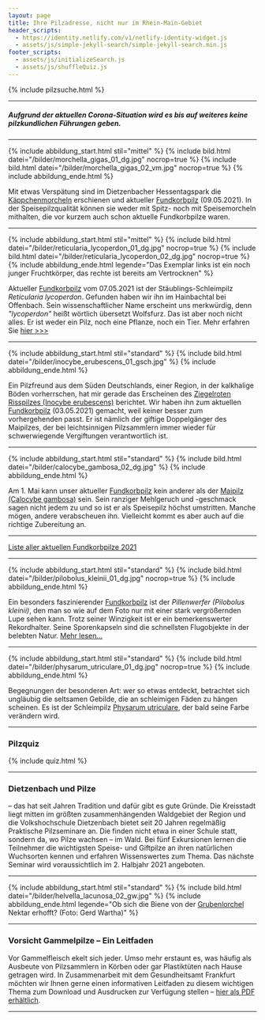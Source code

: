 ```yaml
---
layout: page
title: Ihre Pilzadresse, nicht nur im Rhein-Main-Gebiet
header_scripts:
  - https://identity.netlify.com/v1/netlify-identity-widget.js
  - assets/js/simple-jekyll-search/simple-jekyll-search.min.js
footer_scripts:
  - assets/js/initializeSearch.js
  - assets/js/shuffleQuiz.js
---
```

{% include pilzsuche.html %}

- - -

##### Aufgrund der aktuellen Corona-Situation wird es bis auf weiteres keine pilzkundlichen Führungen geben.

- - -

{% include abbildung_start.html stil="mittel" %}
{% include bild.html datei="/bilder/morchella_gigas_01_dg.jpg" nocrop=true %}
{% include bild.html datei="/bilder/morchella_gigas_02_vm.jpg" nocrop=true %}
{% include abbildung_ende.html %}

Mit etwas Verspätung sind im Dietzenbacher Hessentagspark die [Käppchenmorcheln](/pilze/morchella-gigas-käppchenmorchel) erschienen und aktueller [Fundkorbpilz](AA "Glossar-") (09.05.2021). In der Speisepilzqualität können sie weder mit Spitz- noch mit Speisemorcheln mithalten, die vor kurzem auch schon aktuelle Fundkorbpilze waren.

- - -

{% include abbildung_start.html stil="mittel" %}
{% include bild.html datei="/bilder/reticularia_lycoperdon_01_dg.jpg" nocrop=true %}
{% include bild.html datei="/bilder/reticularia_lycoperdon_02_dg.jpg" nocrop=true %}
{% include abbildung_ende.html legende="Das Exemplar links ist ein noch junger Fruchtkörper, das rechte ist bereits am Vertrocknen" %}

Aktueller [Fundkorbpilz](AA "Glossar-") vom 07.05.2021 ist der Stäublings-Schleimpilz *Reticularia lycoperdon*. Gefunden haben wir ihn im Hainbachtal bei Offenbach. Sein wissenschaftlicher Name erscheint uns merkwürdig, denn *"lycoperdon"* heißt wörtlich übersetzt Wolfsfurz. Das ist aber noch nicht alles. Er ist weder ein Pilz, noch eine Pflanze, noch ein Tier. Mehr erfahren Sie [hier >>>](/pilze/reticularia-lycoperdon-stäublings-schleimpilz)

- - -

{% include abbildung_start.html stil="standard" %}
{% include bild.html datei="/bilder/inocybe_erubescens_01_gsch.jpg" %}
{% include abbildung_ende.html %}

Ein Pilzfreund aus dem Süden Deutschlands, einer Region, in der kalkhalige Böden vorherrschen, hat mir gerade das Erscheinen des [Ziegelroten Risspilzes (Inocybe erubescens)](/pilze/inocybe-erubescens-ziegelroter-risspilz) berichtet. Wir haben ihn zum aktuellen [Fundkorbpilz](AA "Glossar-") (03.05.2021) gemacht, weil keiner besser zum vorhergehenden passt. Er ist nämlich der giftige Doppelgänger des Maipilzes, der bei leichtsinnigen Pilzsammlern immer wieder für schwerwiegende Vergiftungen verantwortlich ist. 

- - -

{% include abbildung_start.html stil="standard" %}
{% include bild.html datei="/bilder/calocybe_gambosa_02_dg.jpg" %}
{% include abbildung_ende.html %}

Am 1. Mai kann unser aktueller [Fundkorbpilz](AA "Glossar-") kein anderer als der [Maipilz (Calocybe gambosa)](/pilze/calocybe-gambosa-maipilz) sein. Sein ranziger Mehlgeruch und -geschmack sagen nicht jedem zu und so ist er als Speisepilz höchst umstritten. Manche mögen, andere verabscheuen ihn. Vielleicht kommt es aber auch auf die richtige Zubereitung an.

- - -

[Liste aller aktuellen Fundkorbpilze 2021](/artikel/liste-aller-aktuellen-fundkorbpilze-2021.html)

- - -

{% include abbildung_start.html stil="standard" %}
{% include bild.html datei="/bilder/pilobolus_kleinii_01_dg.jpg" nocrop=true %}
{% include abbildung_ende.html %}

Ein besonders faszinierender [Fundkorbpilz](AA "Glossar-") ist der *Pillenwerfer (Pilobolus kleinii)*, den man so wie auf dem Foto nur mit einer stark vergrößernden Lupe sehen kann. Trotz seiner Winzigkeit ist er ein bemerkenswerter Rekordhalter. Seine Sporenkapseln sind die schnellsten Flugobjekte in der belebten Natur. [Mehr lesen...](/pilze/pilobolus-kleinii-pillenwerfer)

- - -

{% include abbildung_start.html stil="standard" %}
{% include bild.html datei="/bilder/physarum_utriculare_01_dg.jpg" nocrop=true %}
{% include abbildung_ende.html %}

Begegnungen der besonderen Art: wer so etwas entdeckt, betrachtet sich ungläubig die seltsamen Gebilde, die an schleimigen Fäden zu hängen scheinen. Es ist der Schleimpilz [Physarum utriculare](/pilze/physarum-utriculare-fadenfruchtschleimpilz), der bald seine Farbe verändern wird.

- - -

### Pilzquiz

{% include quiz.html %}

- - -

### Dietzenbach und Pilze

– das hat seit Jahren Tradition und dafür gibt es gute Gründe. Die Kreisstadt liegt mitten im größten zusammenhängenden Waldgebiet der Region und die Volkshochschule Dietzenbach bietet seit 20 Jahren regelmäßig Praktische Pilzseminare an. Die finden nicht etwa in einer Schule statt, sondern da, wo Pilze wachsen – im Wald. Bei fünf Exkursionen lernen die Teilnehmer die wichtigsten Speise- und Giftpilze an ihren natürlichen Wuchsorten kennen und erfahren Wissenswertes zum Thema. Das nächste Seminar wird voraussichtlich im 2. Halbjahr 2021 angeboten.

- - -

{% include abbildung_start.html stil="standard" %}
{% include bild.html datei="/bilder/helvella_lacunosa_02_gw.jpg" %}
{% include abbildung_ende.html legende="Ob sich die Biene von der <a href='/pilze/helvella-lacunosa-grubenlorchel'>Grubenlorchel</a> Nektar erhofft?  (Foto: Gerd Wartha)" %}

- - -

### Vorsicht Gammelpilze – Ein Leitfaden

Vor Gammelfleisch ekelt sich jeder. Umso mehr erstaunt es, was häufig als Ausbeute von Pilzsammlern in Körben oder gar Plastiktüten nach Hause getragen wird. In Zusammenarbeit mit dem Gesundheitsamt Frankfurt möchten wir Ihnen gerne einen informativen Leitfaden zu diesem wichtigen Thema zum Download und Ausdrucken zur Verfügung stellen – [hier als PDF erhältlich](/assets/docs/Fundkorb.de-Gammelpilze.pdf).

- - -